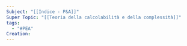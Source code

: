 ```yaml
---
Subject: "[[Indice - P&A]]"
Super Topic: "[[Teoria della calcolabilità e della complessità]]"
tags:
  - "#PEA"
Creation:
---
```

